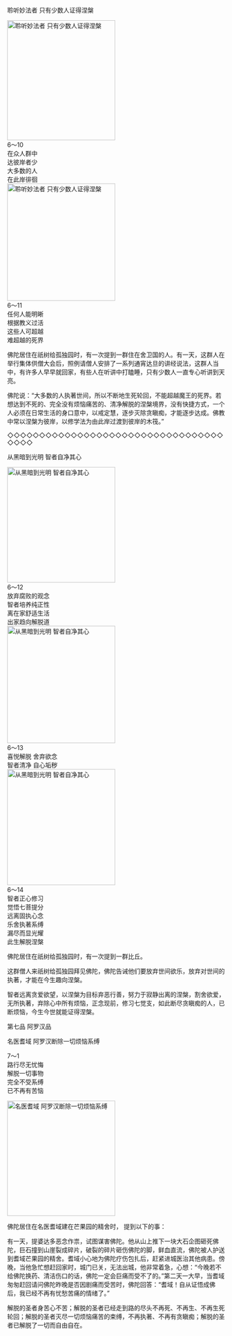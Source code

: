 聆听妙法者 只有少数人证得涅槃


<div class="e2">
<img src="images/fjj-31-1.jpg" width="250" height="277" alt="聆听妙法者 只有少数人证得涅槃"/>
<div>
6～10<br>
 在众人群中<br>
 达彼岸者少<br>
 大多数的人<br>
 在此岸徘徊
</div>
</div>


<div class="e2">
<img src="images/fjj-31-2.jpg" width="250" height="271" alt="聆听妙法者 只有少数人证得涅槃"/>
<div>
6～11<br>
 任何人能明晰<br>
 根据教义过活<br>
 这些人可超越<br>
 难超越的死界
</div>
</div>



佛陀居住在祇树给孤独园时，有一次提到一群住在舍卫国的人。有一天，这群人在举行集体供僧大会后，照例请僧人安排了一系列通宵达旦的讲经说法，这群人当中，有许多人早早就回家，有些人在听讲中打瞌睡，只有少数人一直专心听讲到天亮。

佛陀说：“大多数的人执著世间，所以不断地生死轮回，不能超越魔王的死界。若想达到不死的、完全没有烦恼痛苦的、清净解脱的涅槃境界，没有快捷方式，一个人必须在日常生活的身口意中，以戒定慧，逐步灭除贪瞋痴，才能逐步达成。佛教中常以涅槃为彼岸，以修学法为由此岸过渡到彼岸的木筏。”

◇◇◇◇◇◇◇◇◇◇◇◇◇◇◇◇◇◇◇◇◇◇◇◇◇◇◇◇◇◇◇◇◇◇◇◇◇◇

从黑暗到光明 智者自净其心


<div class="e2">
<img src="images/fjj-31-3.jpg" width="250" height="267" alt="从黑暗到光明 智者自净其心"/>
<div>
6～12<br>
 放弃腐败的观念<br>
 智者培养纯正性<br>
 离在家舒适生活<br>
 出家趋向解脱道
</div>
</div>


<div class="e2">
<img src="images/fjj-31-4.jpg" width="250" height="271" alt="从黑暗到光明 智者自净其心"/>
<div>
6～13<br>
 喜悦解脱 舍弃欲念<br>
 智者清净 自心垢秽<br>
 
</div>
</div>


<div class="e2">
<img src="images/fjj-31-5.jpg" width="250" height="268" alt="从黑暗到光明 智者自净其心"/>
<div>
6～14<br>
 智者正心修习<br>
 觉悟七菩提分<br>
 远离固执心念<br>
 乐舍执著系缚<br>
 漏尽而显光耀<br>
 此生解脱涅槃
</div>
</div>

佛陀居住在祇树给孤独园时，有一次提到一群比丘。

这群僧人来祇树给孤独园拜见佛陀，佛陀告诫他们要放弃世间欲乐，放弃对世间的执著，才能在今生趣向涅槃。

智者远离贪爱欲望，以涅槃为目标弃恶行善，努力于寂静出离的涅槃，割舍欲爱，无所执著，弃除心中所有烦恼，正念现前，修习七觉支，如此断尽贪瞋痴的人，已断烦恼，今生今世就能证得涅槃。

第七品 阿罗汉品

名医耆域 阿罗汉断除一切烦恼系缚


<div class="e2">
<div>
 <p class="p13-1">7～1<br>
 路行尽无忧悔<br>
 解脱一切事物<br>
 完全不受系缚<br>
 已不再有苦恼</p> 
</div>
<img src="images/fjj-31-6.jpg" width="250" height="266" alt="名医耆域 阿罗汉断除一切烦恼系缚"/>
</div>

佛陀居住在名医耆域建在芒果园的精舍时， 提到以下的事：

有一天，提婆达多恶念作祟，试图谋害佛陀。他从山上推下一块大石企图砸死佛陀，巨石撞到山崖裂成碎片，破裂的碎片砸伤佛陀的脚，鲜血直流，佛陀被人护送到耆域芒果园的精舍。耆域小心地为佛陀疗伤包扎后，赶紧进城医治其他病患。傍晚，当他急忙想赶回家时，城门已关，无法出城，他非常着急，心想：“今晚若不给佛陀换药、清洁伤口的话，佛陀一定会巨痛而受不了的。”第二天一大早，当耆域匆匆赶回请问佛陀昨晚是否因剧痛而受苦时，佛陀回答：“耆域！自从证悟成佛后，我已经不再有忧愁苦痛的情绪了。”

解脱的圣者身苦心不苦；解脱的圣者已经走到路的尽头不再死、不再生、不再生死轮回；解脱的圣者灭尽一切烦恼痛苦的束缚，不再执著、不再有贪瞋痴；解脱的圣者已解脱了一切而自由自在。
